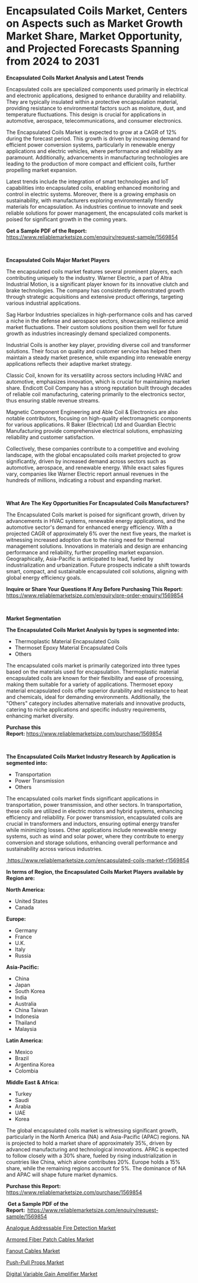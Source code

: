 <p><h1>Encapsulated Coils Market, Centers on Aspects such as Market Growth Market Share, Market Opportunity, and Projected Forecasts Spanning from 2024 to 2031</h1></p><p><strong>Encapsulated Coils Market Analysis and Latest Trends</strong></p>
<p><p>Encapsulated coils are specialized components used primarily in electrical and electronic applications, designed to enhance durability and reliability. They are typically insulated within a protective encapsulation material, providing resistance to environmental factors such as moisture, dust, and temperature fluctuations. This design is crucial for applications in automotive, aerospace, telecommunications, and consumer electronics.</p><p>The Encapsulated Coils Market is expected to grow at a CAGR of 12% during the forecast period. This growth is driven by increasing demand for efficient power conversion systems, particularly in renewable energy applications and electric vehicles, where performance and reliability are paramount. Additionally, advancements in manufacturing technologies are leading to the production of more compact and efficient coils, further propelling market expansion.</p><p>Latest trends include the integration of smart technologies and IoT capabilities into encapsulated coils, enabling enhanced monitoring and control in electric systems. Moreover, there is a growing emphasis on sustainability, with manufacturers exploring environmentally friendly materials for encapsulation. As industries continue to innovate and seek reliable solutions for power management, the encapsulated coils market is poised for significant growth in the coming years.</p></p>
<p><strong>Get a Sample PDF of the Report:&nbsp;</strong> <a href="https://www.reliablemarketsize.com/enquiry/request-sample/1569854?utm_campaign=1773&utm_medium=2&utm_source=Github&utm_content=ia&utm_term=19102024&utm_id=encapsulated-coils">https://www.reliablemarketsize.com/enquiry/request-sample/1569854</a></p>
<p>&nbsp;</p>
<p><strong>Encapsulated Coils Major Market Players</strong></p>
<p><p>The encapsulated coils market features several prominent players, each contributing uniquely to the industry. Warner Electric, a part of Altra Industrial Motion, is a significant player known for its innovative clutch and brake technologies. The company has consistently demonstrated growth through strategic acquisitions and extensive product offerings, targeting various industrial applications. </p><p>Sag Harbor Industries specializes in high-performance coils and has carved a niche in the defense and aerospace sectors, showcasing resilience amid market fluctuations. Their custom solutions position them well for future growth as industries increasingly demand specialized components.</p><p>Industrial Coils is another key player, providing diverse coil and transformer solutions. Their focus on quality and customer service has helped them maintain a steady market presence, while expanding into renewable energy applications reflects their adaptive market strategy.</p><p>Classic Coil, known for its versatility across sectors including HVAC and automotive, emphasizes innovation, which is crucial for maintaining market share. Endicott Coil Company has a strong reputation built through decades of reliable coil manufacturing, catering primarily to the electronics sector, thus ensuring stable revenue streams.</p><p>Magnetic Component Engineering and Able Coil & Electronics are also notable contributors, focusing on high-quality electromagnetic components for various applications. R Baker (Electrical) Ltd and Guardian Electric Manufacturing provide comprehensive electrical solutions, emphasizing reliability and customer satisfaction.</p><p>Collectively, these companies contribute to a competitive and evolving landscape, with the global encapsulated coils market projected to grow significantly, driven by increased demand across sectors such as automotive, aerospace, and renewable energy. While exact sales figures vary, companies like Warner Electric report annual revenues in the hundreds of millions, indicating a robust and expanding market.</p></p>
<p>&nbsp;</p>
<p><strong>What Are The Key Opportunities For Encapsulated Coils Manufacturers?</strong></p>
<p><p>The Encapsulated Coils market is poised for significant growth, driven by advancements in HVAC systems, renewable energy applications, and the automotive sector's demand for enhanced energy efficiency. With a projected CAGR of approximately 6% over the next five years, the market is witnessing increased adoption due to the rising need for thermal management solutions. Innovations in materials and design are enhancing performance and reliability, further propelling market expansion. Geographically, Asia-Pacific is anticipated to lead, fueled by industrialization and urbanization. Future prospects indicate a shift towards smart, compact, and sustainable encapsulated coil solutions, aligning with global energy efficiency goals.</p></p>
<p><strong>Inquire or Share Your Questions If Any Before Purchasing This Report:</strong> <a href="https://www.reliablemarketsize.com/enquiry/pre-order-enquiry/1569854?utm_campaign=1773&utm_medium=2&utm_source=Github&utm_content=ia&utm_term=19102024&utm_id=encapsulated-coils">https://www.reliablemarketsize.com/enquiry/pre-order-enquiry/1569854</a></p>
<p>&nbsp;</p>
<p><strong>Market Segmentation</strong></p>
<p><strong>The Encapsulated Coils Market Analysis by types is segmented into:</strong></p>
<p><ul><li>Thermoplastic Material Encapsulated Coils</li><li>Thermoset Epoxy Material Encapsulated Coils</li><li>Others</li></ul></p>
<p><p>The encapsulated coils market is primarily categorized into three types based on the materials used for encapsulation. Thermoplastic material encapsulated coils are known for their flexibility and ease of processing, making them suitable for a variety of applications. Thermoset epoxy material encapsulated coils offer superior durability and resistance to heat and chemicals, ideal for demanding environments. Additionally, the "Others" category includes alternative materials and innovative products, catering to niche applications and specific industry requirements, enhancing market diversity.</p></p>
<p><strong>Purchase this Report:&nbsp;</strong><a href="https://www.reliablemarketsize.com/purchase/1569854?utm_campaign=1773&utm_medium=2&utm_source=Github&utm_content=ia&utm_term=19102024&utm_id=encapsulated-coils">https://www.reliablemarketsize.com/purchase/1569854</a></p>
<p>&nbsp;</p>
<p><strong>The Encapsulated Coils Market Industry Research by Application is segmented into:</strong></p>
<p><ul><li>Transportation</li><li>Power Transmission</li><li>Others</li></ul></p>
<p><p>The encapsulated coils market finds significant applications in transportation, power transmission, and other sectors. In transportation, these coils are utilized in electric motors and hybrid systems, enhancing efficiency and reliability. For power transmission, encapsulated coils are crucial in transformers and inductors, ensuring optimal energy transfer while minimizing losses. Other applications include renewable energy systems, such as wind and solar power, where they contribute to energy conversion and storage solutions, enhancing overall performance and sustainability across various industries.</p></p>
<p><a href="https://www.reliablemarketsize.com/encapsulated-coils-market-r1569854?utm_campaign=1773&utm_medium=2&utm_source=Github&utm_content=ia&utm_term=19102024&utm_id=encapsulated-coils">&nbsp;https://www.reliablemarketsize.com/encapsulated-coils-market-r1569854</a></p>
<p><strong>In terms of Region, the Encapsulated Coils Market Players available by Region are:</strong></p>
<p>
    <p> <strong> North America: </strong>
        <ul>
            <li>United States</li>
            <li>Canada</li>
        </ul>
        </p> 
    <p> <strong> Europe: </strong>
        <ul>
            <li>Germany</li>
            <li>France</li>
            <li>U.K.</li>
            <li>Italy</li>
            <li>Russia</li>
        </ul>
        </p> 
    <p> <strong> Asia-Pacific: </strong>
        <ul>
            <li>China</li>
            <li>Japan</li>
            <li>South Korea</li>
            <li>India</li>
            <li>Australia</li>
            <li>China Taiwan</li>
            <li>Indonesia</li>
            <li>Thailand</li>
            <li>Malaysia</li>
        </ul>
        </p> 
    <p> <strong> Latin America: </strong>
        <ul>
            <li>Mexico</li>
            <li>Brazil</li>
            <li>Argentina Korea</li>
            <li>Colombia</li>
        </ul>
        </p> 
    <p> <strong> Middle East & Africa: </strong>
        <ul>
            <li>Turkey</li>
            <li>Saudi</li>
            <li>Arabia</li>
            <li>UAE</li>
            <li>Korea</li>
        </ul>
    </p>
    </p>
<p><p>The global encapsulated coils market is witnessing significant growth, particularly in the North America (NA) and Asia-Pacific (APAC) regions. NA is projected to hold a market share of approximately 35%, driven by advanced manufacturing and technological innovations. APAC is expected to follow closely with a 30% share, fueled by rising industrialization in countries like China, which alone contributes 20%. Europe holds a 15% share, while the remaining regions account for 5%. The dominance of NA and APAC will shape future market dynamics.</p></p>
<p><strong>Purchase this Report: </strong><a href="https://www.reliablemarketsize.com/purchase/1569854?utm_campaign=1773&utm_medium=2&utm_source=Github&utm_content=ia&utm_term=19102024&utm_id=encapsulated-coils">https://www.reliablemarketsize.com/purchase/1569854</a></p>
<p>&nbsp;<strong>Get a Sample PDF of the Report:&nbsp;&nbsp;</strong><a href="https://www.reliablemarketsize.com/enquiry/request-sample/1569854?utm_campaign=1773&utm_medium=2&utm_source=Github&utm_content=ia&utm_term=19102024&utm_id=encapsulated-coils">https://www.reliablemarketsize.com/enquiry/request-sample/1569854</a></p>
<p><strong></strong></p>
<p><p><a href="https://issuu.com/reportprime-2/docs/analogue-addressable-fire-detection_e31bdc66d5287b?utm_campaign=1773&utm_medium=2&utm_source=Github&utm_content=ia&utm_term=19102024&utm_id=encapsulated-coils">Analogue Addressable Fire Detection Market</a></p><p><a href="https://www.linkedin.com/pulse/armored-fiber-patch-cables-market-size-share-analysis-growth-ebj8e?utm_campaign=1773&utm_medium=2&utm_source=Github&utm_content=ia&utm_term=19102024&utm_id=encapsulated-coils">Armored Fiber Patch Cables Market</a></p><p><a href="https://www.linkedin.com/pulse/fanout-cables-market-global-share-ranking-overall-sales-demand-ihjye?utm_campaign=1773&utm_medium=2&utm_source=Github&utm_content=ia&utm_term=19102024&utm_id=encapsulated-coils">Fanout Cables Market</a></p><p><a href="https://github.com/CarolynWatkins697/Market-Research-Report-List-1/blob/main/push-pull-props-market.md?utm_campaign=1773&utm_medium=2&utm_source=Github&utm_content=ia&utm_term=19102024&utm_id=encapsulated-coils">Push-Pull Props Market</a></p><p><a href="https://www.linkedin.com/pulse/digital-variable-gain-amplifier-market-research-report-ypuie?utm_campaign=1773&utm_medium=2&utm_source=Github&utm_content=ia&utm_term=19102024&utm_id=encapsulated-coils">Digital Variable Gain Amplifier Market</a></p></p>